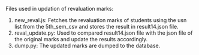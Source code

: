 Files used in updation of revaluation marks:
1. new_reval.js: Fetches the revaluation marks of students using the usn list from the 5th_sem_csv and stores the result in result14.json file.
2. reval_update.py: Used to compared result14.json file with the json file of the original marks and update the results accordingly.
3. dump.py: The updated marks are dumped to the database.
